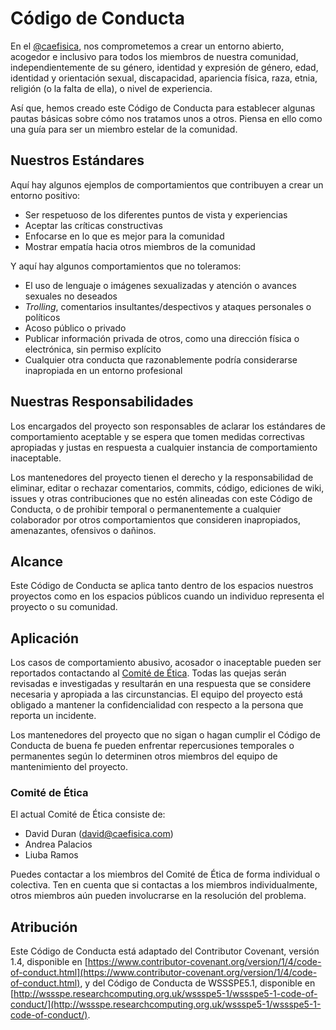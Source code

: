 # Código de Conducta

En el [@caefisica](https://linktr.ee/caefisica), nos comprometemos a crear un entorno abierto, acogedor e inclusivo para todos los miembros de nuestra comunidad, independientemente de su género, identidad y expresión de género, edad, identidad y orientación sexual, discapacidad, apariencia física, raza, etnia, religión (o la falta de ella), o nivel de experiencia.

Así que, hemos creado este Código de Conducta para establecer algunas pautas básicas sobre cómo nos tratamos unos a otros. Piensa en ello como una guía para ser un miembro estelar de la comunidad.

## Nuestros Estándares

Aquí hay algunos ejemplos de comportamientos que contribuyen a crear un entorno positivo:

-   Ser respetuoso de los diferentes puntos de vista y experiencias
-   Aceptar las críticas constructivas
-   Enfocarse en lo que es mejor para la comunidad
-   Mostrar empatía hacia otros miembros de la comunidad

Y aquí hay algunos comportamientos que no toleramos:

-   El uso de lenguaje o imágenes sexualizadas y atención o avances sexuales no deseados
-   _Trolling_, comentarios insultantes/despectivos y ataques personales o políticos
-   Acoso público o privado
-   Publicar información privada de otros, como una dirección física o electrónica, sin permiso explícito
-   Cualquier otra conducta que razonablemente podría considerarse inapropiada en un entorno profesional

## Nuestras Responsabilidades

Los encargados del proyecto son responsables de aclarar los estándares de comportamiento aceptable y se espera que tomen medidas correctivas apropiadas y justas en respuesta a cualquier instancia de comportamiento inaceptable.

Los mantenedores del proyecto tienen el derecho y la responsabilidad de eliminar, editar o rechazar comentarios, commits, código, ediciones de wiki, issues y otras contribuciones que no estén alineadas con este Código de Conducta, o de prohibir temporal o permanentemente a cualquier colaborador por otros comportamientos que consideren inapropiados, amenazantes, ofensivos o dañinos.

## Alcance

Este Código de Conducta se aplica tanto dentro de los espacios nuestros proyectos como en los espacios públicos cuando un individuo representa el proyecto o su comunidad.

## Aplicación

Los casos de comportamiento abusivo, acosador o inaceptable pueden ser reportados contactando al [Comité de Ética](#comité-de-ética). Todas las quejas serán revisadas e investigadas y resultarán en una respuesta que se considere necesaria y apropiada a las circunstancias. El equipo del proyecto está obligado a mantener la confidencialidad con respecto a la persona que reporta un incidente.

Los mantenedores del proyecto que no sigan o hagan cumplir el Código de Conducta de buena fe pueden enfrentar repercusiones temporales o permanentes según lo determinen otros miembros del equipo de mantenimiento del proyecto.

### Comité de Ética

El actual Comité de Ética consiste de:

-   David Duran ([david@caefisica.com](mailto:david@caefisica.com))
-   Andrea Palacios
-   Liuba Ramos

Puedes contactar a los miembros del Comité de Ética de forma individual o colectiva. Ten en cuenta que si contactas a los miembros individualmente, otros miembros aún pueden involucrarse en la resolución del problema.

## Atribución

Este Código de Conducta está adaptado del Contributor Covenant, versión 1.4, disponible en [https://www.contributor-covenant.org/version/1/4/code-of-conduct.html](https://www.contributor-covenant.org/version/1/4/code-of-conduct.html), y del Código de Conducta de WSSSPE5.1, disponible en [http://wssspe.researchcomputing.org.uk/wssspe5-1/wssspe5-1-code-of-conduct/](http://wssspe.researchcomputing.org.uk/wssspe5-1/wssspe5-1-code-of-conduct/).
